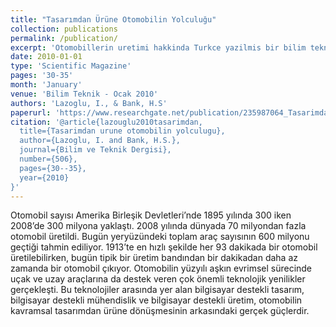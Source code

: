 ```yaml
---
title: "Tasarımdan Ürüne Otomobilin Yolculuğu"
collection: publications
permalink: /publication/
excerpt: 'Otomobillerin uretimi hakkinda Turkce yazilmis bir bilim teknik yazisi.'
date: 2010-01-01
type: 'Scientific Magazine'
pages: '30-35'
month: 'January'
venue: 'Bilim Teknik - Ocak 2010'
authors: 'Lazoglu, I., & Bank, H.S'
paperurl: 'https://www.researchgate.net/publication/235987064_Tasarimdan_Urune_Otomobilin_Yolculugu'
citation: '@article{lazouglu2010tasarimdan,
  title={Tasarimdan urune otomobilin yolculugu},
  author={Lazoglu, I. and Bank, H.S.},
  journal={Bilim ve Teknik Dergisi},
  number={506},
  pages={30--35},
  year={2010}
}'
---
```


Otomobil sayısı Amerika Birleşik Devletleri’nde 1895 yılında 300 iken 2008’de 300 milyona yaklaştı. 2008 yılında dünyada 70 milyondan fazla otomobil üretildi. Bugün yeryüzündeki toplam araç sayısının 600 milyonu geçtiği tahmin ediliyor. 1913’te en hızlı şekilde her 93 dakikada bir otomobil üretilebilirken, bugün tipik bir üretim bandından bir dakikadan daha az zamanda bir otomobil çıkıyor. Otomobilin yüzyılı aşkın evrimsel sürecinde uçak ve uzay araçlarına da destek veren çok önemli teknolojik yenilikler gerçekleşti. Bu teknolojiler arasında yer alan bilgisayar destekli tasarım, bilgisayar destekli mühendislik ve bilgisayar destekli üretim, otomobilin kavramsal tasarımdan ürüne dönüşmesinin arkasındaki gerçek güçlerdir.

